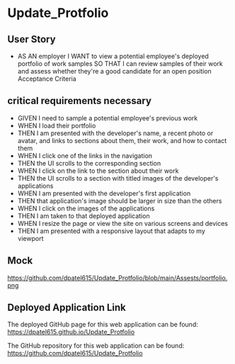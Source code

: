 # Update_Protfolio

## User Story

* AS AN employer
I WANT to view a potential employee's deployed portfolio of work samples
SO THAT I can review samples of their work and assess whether they're a good candidate for an open position
Acceptance Criteria

## critical requirements necessary

* GIVEN I need to sample a potential employee's previous work
* WHEN I load their portfolio
* THEN I am presented with the developer's name, a recent photo or avatar, and links to sections about them, their work, and how to contact them
* WHEN I click one of the links in the navigation
* THEN the UI scrolls to the corresponding section
* WHEN I click on the link to the section about their work
* THEN the UI scrolls to a section with titled images of the developer's applications
* WHEN I am presented with the developer's first application
* THEN that application's image should be larger in size than the others
* WHEN I click on the images of the applications
* THEN I am taken to that deployed application
* WHEN I resize the page or view the site on various screens and devices
* THEN I am presented with a responsive layout that adapts to my viewport

## Mock 
https://github.com/dpatel615/Update_Protfolio/blob/main/Assests/portfolio.png

## Deployed Application Link

The deployed GitHub page for this web application can be found:  https://dpatel615.github.io/Update_Protfolio

The GitHub repository for this web application can be found: https://github.com/dpatel615/Update_Protfolio
